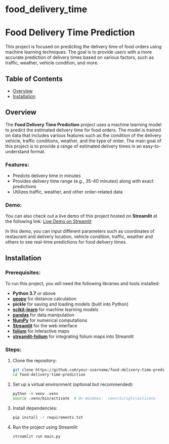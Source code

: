 # food_delivery_time

# Food Delivery Time Prediction

This project is focused on predicting the delivery time of food orders using machine learning techniques. The goal is to provide users with a more accurate prediction of delivery times based on various factors, such as traffic, weather, vehicle condition, and more.

## Table of Contents
- [Overview](#overview)
- [Installation](#installation)

## Overview
The **Food Delivery Time Prediction** project uses a machine learning model to predict the estimated delivery time for food orders. The model is trained on data that includes various features such as the condition of the delivery vehicle, traffic conditions, weather, and the type of order. The main goal of this project is to provide a range of estimated delivery times in an easy-to-understand format.

### Features:
- Predicts delivery time in minutes
- Provides delivery time range (e.g., 35-40 minutes) along with exact predictions
- Utilizes traffic, weather, and other order-related data

### Demo:
You can also check out a live demo of this project hosted on **Streamlit** at the following link:
[Live Demo on Streamlit](https://fooddeliverytime-marynyk.streamlit.app/)

In this demo, you can input different parameters such as coordinates of restaurant and delivery location, vehicle condition, traffic, weather and others to see real-time predictions for food delivery times.

## Installation

### Prerequisites:
To run this project, you will need the following libraries and tools installed:

- **Python 3.7** or above
- **[geopy](https://geopy.readthedocs.io/en/stable/)** for distance calculation
- **pickle** for saving and loading models (built into Python)
- **[scikit-learn](https://scikit-learn.org/stable/)** for machine learning models
- **[pandas](https://pandas.pydata.org/)** for data manipulation
- **[NumPy](https://numpy.org/)** for numerical computations
- **[Streamlit](https://streamlit.io/)** for the web interface
- **[folium](https://python-visualization.github.io/folium/)** for interactive maps
- **[streamlit-folium](https://github.com/randyzwitch/streamlit-folium)** for integrating folium maps into Streamlit


### Steps:
1. Clone the repository:
    ```bash
    git clone https://github.com/your-username/food-delivery-time-prediction.git
    cd food-delivery-time-prediction
    ```

2. Set up a virtual environment (optional but recommended):
    ```bash
    python -m venv .venv
    source .venv/bin/activate  # On Windows: .venv\Scripts\activate
    ```

3. Install dependencies:
    ```bash
    pip install -r requirements.txt
    ```

4. Run the project using Streamlit:
    ```bash
    streamlit run main.py
    ```
